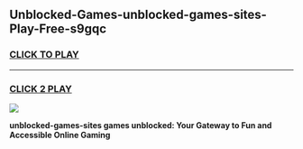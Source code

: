 
## Unblocked-Games-unblocked-games-sites-Play-Free-s9gqc
<h3>
<a href="https://premium76.site?title=unblocked-games-sites&ref=09A">CLICK TO PLAY</a></h3>
<hr>

<h3>
<a href="https://premium76.site?title=unblocked-games-sites&ref=09A">CLICK 2 PLAY</a>
  
</h3>

<a href="https://premium76.site?title=unblocked-games-sites&ref=09A"><img src="https://clearcache.store/games.png"></a>


**unblocked-games-sites games unblocked: Your Gateway to Fun and Accessible Online Gaming**

